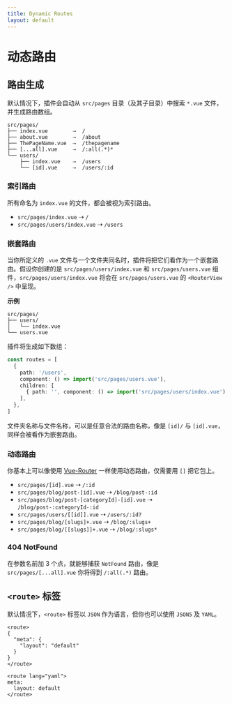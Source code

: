 ```yaml
---
title: Dynamic Routes
layout: default
---
```


# 动态路由

## 路由生成

默认情况下，插件会自动从 `src/pages` 目录（及其子目录）中搜索 `*.vue` 文件，并生成路由数组。

```
src/pages/
├── index.vue        ⇢  /
├── about.vue        ⇢  /about
├── ThePageName.vue  ⇢  /thepagename
├── [...all].vue     ⇢  /:all(.*)*
└── users/
    ├── index.vue    ⇢  /users
    └── [id].vue     ⇢  /users/:id
```

### 索引路由

所有命名为 `index.vue` 的文件，都会被视为索引路由。

- `src/pages/index.vue` ⇢ `/`
- `src/pages/users/index.vue` ⇢ `/users`

### 嵌套路由

当你所定义的 `.vue` 文件与一个文件夹同名时，插件将把它们看作为一个嵌套路由。假设你创建的是 `src/pages/users/index.vue` 和 `src/pages/users.vue` 组件，`src/pages/users/index.vue` 将会在 `src/pages/users.vue` 的 `<RouterView />` 中呈现。

**示例**

```text
src/pages/
├── users/
│   └── index.vue
└── users.vue
```

插件将生成如下数组：

```ts
const routes = [
  {
    path: '/users',
    component: () => import('src/pages/users.vue'),
    children: [
      { path: '', component: () => import('src/pages/users/index.vue') },
    ],
  },
]
```

文件夹名称与文件名称，可以是任意合法的路由名称，像是 `[id]/` 与 `[id].vue`，同样会被看作为嵌套路由。

### 动态路由

你基本上可以像使用 [Vue-Router](https://router.vuejs.org/guide/essentials/dynamic-matching.html) 一样使用动态路由，仅需要用 `[]` 把它包上。

- `src/pages/[id].vue` ⇢ `/:id`
- `src/pages/blog/post-[id].vue` ⇢ `/blog/post-:id`
- `src/pages/blog/post-[categoryId]-[id].vue` ⇢ `/blog/post-:categoryId-:id`
- `src/pages/users/[[id]].vue` ⇢ `/users/:id?`
- `src/pages/blog/[slugs]+.vue` ⇢ `/blog/:slugs+`
- `src/pages/blog/[[slugs]]+.vue` ⇢ `/blog/:slugs*`

### 404 NotFound

在参数名前加 3 个点，就能够捕获 `NotFound` 路由，像是 `src/pages/[...all].vue` 你将得到 `/:all(.*)` 路由。

## `<route>` 标签

默认情况下，`<route>` 标签以 `JSON` 作为语言，但你也可以使用 `JSON5` 及 `YAML`。

```vue
<route>
{
  "meta": {
    "layout": "default"
  }
}
</route>

<route lang="yaml">
meta:
  layout: default
</route>
```